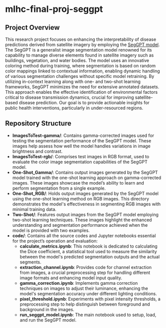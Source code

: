 # mlhc-final-proj-seggpt

## Project Overview

This research project focuses on enhancing the interpretability of disease predictions derived from satellite imagery by employing the [SegGPT model](https://arxiv.org/abs/2304.03284). The SegGPT is a generalist image segmentation model renowned for its capability to manage diverse elements found in satellite imagery such as buildings, vegetation, and water bodies. The model uses an innovative coloring method during training, where segmentation is based on random color mappings linked to contextual information, enabling dynamic handling of various segmentation challenges without specific model retraining. By utilizing in-context learning along with one- and two-shot learning frameworks, SegGPT minimizes the need for extensive annotated datasets. This approach enables the effective identification of environmental factors critical to disease transmission dynamics, crucial for improving satellite-based disease prediction. Our goal is to provide actionable insights for public health interventions, particularly in under-resourced regions.

## Repository Structure
- **ImagesToTest-gamma/**: Contains gamma-corrected images used for testing the segmentation performance of the SegGPT model. These images help assess how well the model handles variations in image brightness and contrast.
- **ImagesToTest-rgb/**: Comprises test images in RGB format, used to evaluate the color image segmentation capabilities of the SegGPT model.
- **One-Shot_Gamma/**: Contains output images generated by the SegGPT model trained with the one-shot learning approach on gamma-corrected images. These images showcase the model’s ability to learn and perform segmentation from a single example.
- **One-Shot_RGB/**: Holds output images generated by the SegGPT model using the one-shot learning method on RGB images. This directory demonstrates the model's effectiveness in segmenting RGB images with minimal training data.
- **Two-Shot/**: Features output images from the SegGPT model employing two-shot learning techniques. These images highlight the enhanced understanding and segmentation performance achieved when the model is provided with two examples.
- **code/**: Contains all the source codes and Jupyter notebooks essential for the project’s operation and evaluation:
  - **calculate_metrics.ipynb**: This notebook is dedicated to calculating the Dice coefficient, a statistical tool used to measure the similarity between the model's predicted segmentation outputs and the actual segments.
  - **extraction_channel.ipynb**: Provides code for channel extraction from images, a crucial preprocessing step for handling different image formats and enhancing model input quality.
  - **gamma_correction.ipynb**: Implements gamma correction techniques on images to adjust their luminance, enhancing the model's segmentation accuracy under different lighting conditions.
  - **pixel_threshold.ipynb**: Experiments with pixel intensity thresholds, a preprocessing step to help distinguish between foreground and background in the images.
  - **run_seggpt_model.ipynb**: The main notebook used to setup, load, and run the SegGPT model. 

